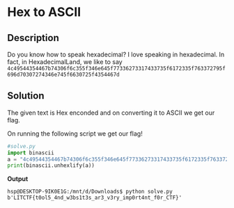 # Hex to ASCII

## Description

Do you know how to speak hexadecimal? I love speaking in hexadecimal. In fact, in HexadecimalLand, we like to say
`4c49544354467b74306f6c355f346e645f77336273317433735f6172335f763372795f696d70307274346e745f6630725f4354467d`

## Solution
The given text is Hex enconded and on converting it to ASCII we get our flag.

On running the following script we get our flag!
```python
#solve.py
import binascii
a = "4c49544354467b74306f6c355f346e645f77336273317433735f6172335f763372795f696d70307274346e745f6630725f4354467d"
print(binascii.unhexlify(a))
```
**Output**
```console
hsp@DESKTOP-9IK0E1G:/mnt/d/Downloads$ python solve.py
b'LITCTF{t0ol5_4nd_w3bs1t3s_ar3_v3ry_imp0rt4nt_f0r_CTF}'
```
